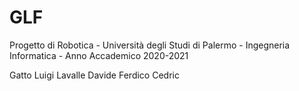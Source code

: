 # GLF
Progetto di Robotica - Università degli Studi di Palermo - Ingegneria Informatica - Anno Accademico 2020-2021

Gatto Luigi
Lavalle Davide
Ferdico Cedric
